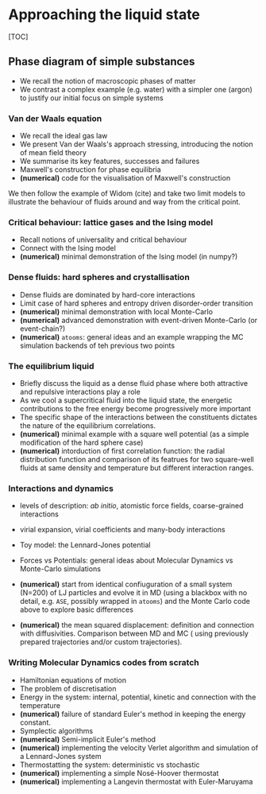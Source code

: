 # Approaching the liquid state

[TOC]

## Phase diagram of simple substances

- We recall the notion of macroscopic phases of matter
- We contrast a complex example (e.g. water) with a simpler one (argon) to justify our initial focus on simple systems

### Van der Waals equation

- We recall the ideal gas law 
- We present Van der Waals's approach stressing, introducing the notion of mean field theory
- We summarise its key features, successes and failures
- Maxwell's construction for phase equilibria
- **(numerical)** code for the visualisation of Maxwell's construction

We then follow the example of Widom (cite) and take two limit models to illustrate the behaviour of fluids around and way from the critical point.

###  Critical behaviour: lattice gases and the Ising model

- Recall notions of universality and critical behaviour
-  Connect with the Ising model
- **(numerical)** minimal demonstration of the Ising model (in numpy?)

### Dense fluids: hard spheres and crystallisation

- Dense fluids are dominated by hard-core interactions 
- Limit case of hard spheres and entropy driven disorder-order transition
- **(numerical)** minimal demonstration with local Monte-Carlo
- **(numerical)** advanced demonstration with event-driven Monte-Carlo (or event-chain?)
- **(numerical)** `atooms`: general ideas and an example  wrapping the MC simulation backends of teh previous two points

### The equilibrium liquid

- Briefly discuss the  liquid as a dense fluid phase where both attractive and repulsive interactions play a role
-  As we cool a supercritical fluid into the liquid state, the energetic contributions to the free energy become progressively more important
- The specific shape of the interactions between the constituents dictates the nature of the equilibrium correlations.
- **(numerical)** minimal example with a square well potential (as a simple modification of the hard sphere case)
- **(numerical)** intorduction of first correlation function: the radial distribution function and comparison of its featrues for two square-well fluids at same density and temperature but different interaction ranges.

### Interactions and dynamics

- levels of description: *ab initio*, atomistic force fields, coarse-grained interactions

- virial expansion, virial coefficients and many-body interactions
- Toy model: the Lennard-Jones potential
- Forces vs Potentials: general ideas about Molecular Dynamics vs Monte-Carlo simulations
- **(numerical)** start from identical confiuguration of a small system (N=200) of LJ particles and evolve it in MD (using a blackbox with no detail, e.g. `ASE`, possibly wrapped in `atooms`) and the Monte Carlo code above to explore basic differences
- **(numerical)** the mean squared displacement: definition and connection with diffusivities. Comparison between MD and MC ( using previously prepared trajectories and/or custom trajectories).

### Writing Molecular Dynamics codes from scratch

- Hamiltonian equations of motion
- The problem of discretisation
- Energy in the system: internal, potential, kinetic and connection with the temperature
- **(numerical)** failure of standard  Euler's method in keeping the energy constant. 
- Symplectic algorithms
- **(numerical)** Semi-implicit Euler's method
- **(numerical)** implementing the velocity Verlet algorithm and simulation of a Lennard-Jones system
- Thermostatting the system: deterministic vs stochastic
- **(numerical)** implementing a simple Nosé-Hoover thermostat
- **(numerical)** implementing a Langevin thermostat with Euler-Maruyama

















